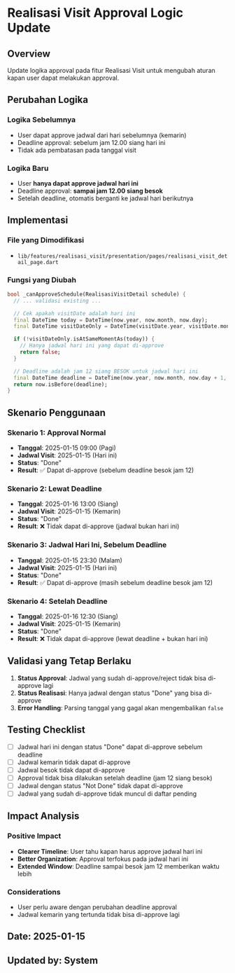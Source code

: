# Realisasi Visit Approval Logic Update

## Overview

Update logika approval pada fitur Realisasi Visit untuk mengubah aturan kapan user dapat melakukan approval.

## Perubahan Logika

### Logika Sebelumnya

- User dapat approve jadwal dari hari sebelumnya (kemarin)
- Deadline approval: sebelum jam 12.00 siang hari ini
- Tidak ada pembatasan pada tanggal visit

### Logika Baru

- User **hanya dapat approve jadwal hari ini**
- Deadline approval: **sampai jam 12.00 siang besok**
- Setelah deadline, otomatis berganti ke jadwal hari berikutnya

## Implementasi

### File yang Dimodifikasi

- `lib/features/realisasi_visit/presentation/pages/realisasi_visit_detail_page.dart`

### Fungsi yang Diubah

```dart
bool _canApproveSchedule(RealisasiVisitDetail schedule) {
  // ... validasi existing ...

  // Cek apakah visitDate adalah hari ini
  final DateTime today = DateTime(now.year, now.month, now.day);
  final DateTime visitDateOnly = DateTime(visitDate.year, visitDate.month, visitDate.day);

  if (!visitDateOnly.isAtSameMomentAs(today)) {
    // Hanya jadwal hari ini yang dapat di-approve
    return false;
  }

  // Deadline adalah jam 12 siang BESOK untuk jadwal hari ini
  final DateTime deadline = DateTime(now.year, now.month, now.day + 1, 12, 0);
  return now.isBefore(deadline);
}
```

## Skenario Penggunaan

### Skenario 1: Approval Normal

- **Tanggal**: 2025-01-15 09:00 (Pagi)
- **Jadwal Visit**: 2025-01-15 (Hari ini)
- **Status**: "Done"
- **Result**: ✅ Dapat di-approve (sebelum deadline besok jam 12)

### Skenario 2: Lewat Deadline

- **Tanggal**: 2025-01-16 13:00 (Siang)
- **Jadwal Visit**: 2025-01-15 (Kemarin)
- **Status**: "Done"
- **Result**: ❌ Tidak dapat di-approve (jadwal bukan hari ini)

### Skenario 3: Jadwal Hari Ini, Sebelum Deadline

- **Tanggal**: 2025-01-15 23:30 (Malam)
- **Jadwal Visit**: 2025-01-15 (Hari ini)
- **Status**: "Done"
- **Result**: ✅ Dapat di-approve (masih sebelum deadline besok jam 12)

### Skenario 4: Setelah Deadline

- **Tanggal**: 2025-01-16 12:30 (Siang)
- **Jadwal Visit**: 2025-01-15 (Kemarin)
- **Status**: "Done"
- **Result**: ❌ Tidak dapat di-approve (lewat deadline + bukan hari ini)

## Validasi yang Tetap Berlaku

1. **Status Approval**: Jadwal yang sudah di-approve/reject tidak bisa di-approve lagi
2. **Status Realisasi**: Hanya jadwal dengan status "Done" yang bisa di-approve
3. **Error Handling**: Parsing tanggal yang gagal akan mengembalikan `false`

## Testing Checklist

- [ ] Jadwal hari ini dengan status "Done" dapat di-approve sebelum deadline
- [ ] Jadwal kemarin tidak dapat di-approve
- [ ] Jadwal besok tidak dapat di-approve
- [ ] Approval tidak bisa dilakukan setelah deadline (jam 12 siang besok)
- [ ] Jadwal dengan status "Not Done" tidak dapat di-approve
- [ ] Jadwal yang sudah di-approve tidak muncul di daftar pending

## Impact Analysis

### Positive Impact

- **Clearer Timeline**: User tahu kapan harus approve jadwal hari ini
- **Better Organization**: Approval terfokus pada jadwal hari ini
- **Extended Window**: Deadline sampai besok jam 12 memberikan waktu lebih

### Considerations

- User perlu aware dengan perubahan deadline approval
- Jadwal kemarin yang tertunda tidak bisa di-approve lagi

## Date: 2025-01-15

## Updated by: System
